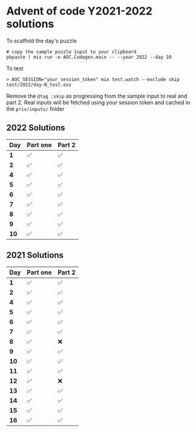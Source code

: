 # Advent of code Y2021-2022 solutions

To scaffold the day's puzzle

```
# copy the sample puzzle input to your clipboard
pbpaste | mix run -e AOC.Codegen.main -- --year 2022 --day 10
```

To test
```
> AOC_SESSION="your_session_token" mix test.watch --exclude skip test/2022/day-N_test.exs
```

Remove the `@tag :skip` as progressing from the sample input to real and part 2. Real inputs will be fetched using your session token and cached in the `priv/inputs/` folder

## 2022 Solutions

| Day    | Part one | Part 2 |
|--------|----------|--------|
| **1**  | ✅        | ✅      |
| **2**  | ✅        | ✅      |
| **4**  | ✅        | ✅      |
| **5**  | ✅        | ✅      |
| **6**  | ✅        | ✅      |
| **7**  | ✅        | ✅      |
| **8**  | ✅        | ✅      |
| **9**  | ✅        | ✅      |
| **10** | ✅        | ✅      |

## 2021 Solutions

| Day    | Part one | Part 2 |
|--------|----------|--------|
| **1**  | ✅        | ✅      |
| **2**  | ✅        | ✅      |
| **4**  | ✅        | ✅      |
| **5**  | ✅        | ✅      |
| **6**  | ✅        | ✅      |
| **7**  | ✅        | ✅      |
| **8**  | ✅        | ❌      |
| **9**  | ✅        | ✅      |
| **10** | ✅        | ✅      |
| **11** | ✅        | ✅      |
| **12** | ✅        | ❌      |
| **13** | ✅        | ✅      |
| **14** | ✅        | ✅      |
| **15** | ✅        | ✅      |
| **16** | ✅        | ✅      |

<!--
| **17** |        |      |
| **18** |        |      |
| **19** |        |      |
| **20** |        |      |
| **21** |        |      |
| **22** |        |      |
| **23** |        |      |
| **24** |        |      |
| **25** |        |      |
-->
